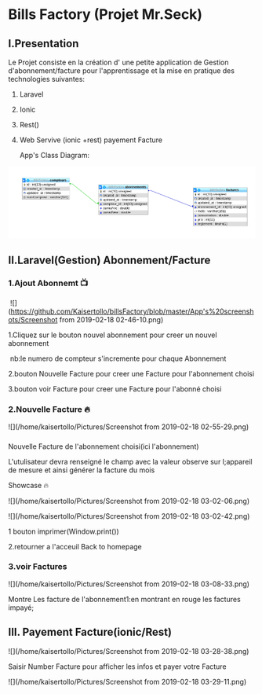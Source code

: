 # 		Bills Factory  (Projet Mr.Seck)

## I.Presentation

Le Projet consiste en la création d' une petite application de Gestion d'abonnement/facture  pour l'apprentissage  et la mise en pratique des technologies suivantes:

1. Laravel

2. Ionic

3. Rest()

4. Web Servive (ionic +rest) payement Facture

   App's Class Diagram:

   

![](https://github.com/Kaisertollo/billsFactory/blob/master/App's%20screenshots/Screenshot%20from%202019-02-18%2002-27-30.png)

## II.Laravel(Gestion) Abonnement/Facture

### 1.Ajout Abonnemt :tv:



​	![](https://github.com/Kaisertollo/billsFactory/blob/master/App's%20screenshots/Screenshot from 2019-02-18 02-46-10.png)



1.Cliquez sur le bouton nouvel abonnement pour creer un nouvel abonnement

​	nb:le numero de compteur s'incremente pour chaque Abonnement

2.bouton Nouvelle Facture pour creer une Facture pour l'abonnement choisi 

3.bouton voir Facture pour creer une Facture pour l'abonné choisi

### 2.Nouvelle Facture :fire:

![](/home/kaisertollo/Pictures/Screenshot from 2019-02-18 02-55-29.png)

###  

Nouvelle Facture de  l'abonnement choisi(ici l'abonnement)

L'utulisateur devra renseigné  le champ avec la valeur  observe sur l;appareil de mesure et ainsi générer la facture du mois 

Showcase :fire:



![](/home/kaisertollo/Pictures/Screenshot from 2019-02-18 03-02-06.png)

![](/home/kaisertollo/Pictures/Screenshot from 2019-02-18 03-02-42.png)

1 bouton imprimer(Window.print())

2.retourner a l'acceuil Back to homepage



### 3.voir Factures 

![](/home/kaisertollo/Pictures/Screenshot from 2019-02-18 03-08-33.png)

Montre Les facture de l'abonnement1:en montrant en rouge les factures impayé;

### 

## III. Payement Facture(ionic/Rest)

![](/home/kaisertollo/Pictures/Screenshot from 2019-02-18 03-28-38.png)

Saisir Number Facture pour afficher les infos et payer votre Facture

![](/home/kaisertollo/Pictures/Screenshot from 2019-02-18 03-29-11.png)
